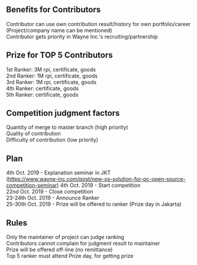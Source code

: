 ## Benefits for Contributors

Contributor can use own contribution result/history for own portfolio/career  
(Project/company name can be mentioned)  
Contributor gets priority in Wayne Inc.'s recruiting/partnership


## Prize for TOP 5 Contributors

1st Ranker: 3M rpi, certificate, goods  
2nd Ranker: 1M rpi, certificate, goods  
3rd Ranker: 1M rpi, certificate, goods  
4th Ranker: certificate, goods  
5th Ranker: certificate, goods

## Competition judgment factors

Quantity of merge to master branch (high priority)  
Quality of contribution  
Difficulty of contribution (low priority)

## Plan

4th Oct. 2019 - Explanation seminar in JKT   
(https://www.wayne-inc.com/post/new-os-solution-for-pc-open-source-competition-seminar)
4th Oct. 2019 - Start competition  
22nd Oct. 2019 - Close competition  
23-24th Oct. 2019 - Announce Ranker  
25-30th Oct. 2019 - Prize will be offered to ranker (Prize day in Jakarta)

## Rules

Only the maintainer of project can judge ranking  
Contributors cannot complain for judgment result to maintainer  
Prize will be offered off-line (no remittance)  
Top 5 ranker must attend Prize day, for getting prize